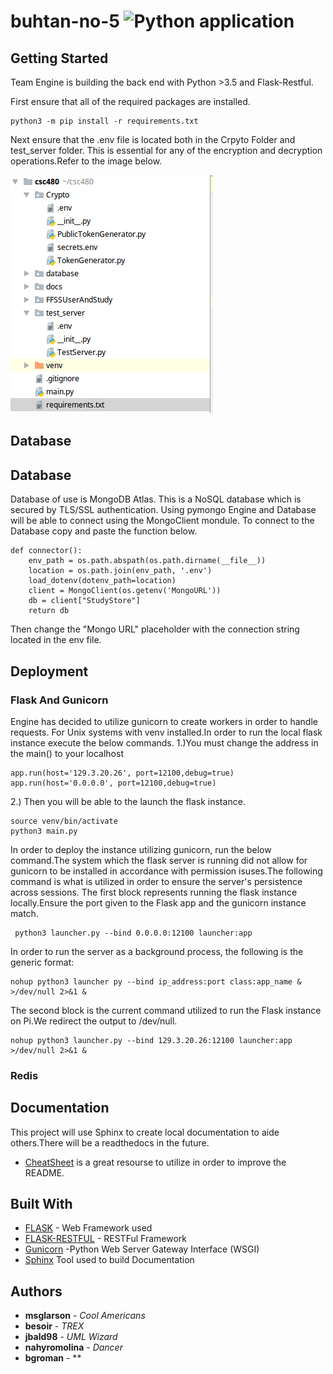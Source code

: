 # buhtan-no-5 ![Python application](https://github.com/CSC480-20S/buhtan-no-5/workflows/Python%20application/badge.svg)
## Getting Started
Team Engine is building the back end with Python >3.5 and Flask-Restful.

First ensure that all of the required packages are installed.
```
python3 -m pip install -r requirements.txt  
```
Next ensure that the .env file is located both in the Crpyto Folder and test_server folder. This is essential
for any of the encryption and decryption operations.Refer to the image below.

![DirSetUp](images/example_dir.png)

[//]: # (### A valid markdown comment but it appears to be only one line)

## Database
[//]: # (### A valid markdown comment but it appears to be only one line)

## Database
Database of use is MongoDB Atlas. This is a NoSQL database which is secured by TLS/SSL authentication. Using pymongo Engine and Database will be able to connect using the MongoClient mondule. To connect to the Database copy and paste the function below.
```
def connector():
    env_path = os.path.abspath(os.path.dirname(__file__))
    location = os.path.join(env_path, '.env')
    load_dotenv(dotenv_path=location)
    client = MongoClient(os.getenv('MongoURL'))
    db = client["StudyStore"]
    return db
```
Then change the "Mongo URL" placeholder with the connection string located in the env file.



## Deployment
### Flask And Gunicorn
Engine has decided to utilize gunicorn to create workers in order to handle requests. 
For Unix systems with venv installed.In order to run the local flask instance execute the below commands.
1.)You must change the address in the main() to your localhost
```
app.run(host='129.3.20.26', port=12100,debug=true)
app.run(host='0.0.0.0', port=12100,debug=true)
```
2.) Then you will be able to the launch the flask instance.
```
source venv/bin/activate
python3 main.py
```
In order to deploy the instance utilizing gunicorn, run the below command.The system which the flask server is running did not allow for gunicorn to be installed in accordance with permission isuses.The following command is what is utilized in order to ensure the server's persistence across sessions.
The first block represents running the flask instance locally.Ensure the port given to the Flask app and the gunicorn instance match.
```
 python3 launcher.py --bind 0.0.0.0:12100 launcher:app
```
In order to run the server as a background process,  the following is the generic format:
```
nohup python3 launcher py --bind ip_address:port class:app_name & >/dev/null 2>&1 &
```
The second block is the current command utilized to run the Flask instance on Pi.We redirect the output to /dev/null.
```
nohup python3 launcher.py --bind 129.3.20.26:12100 launcher:app  >/dev/null 2>&1 &
```
### Redis


## Documentation
This project will use Sphinx to create local documentation to aide others.There will be a readthedocs in the future.
* [CheatSheet](https://github.com/adam-p/markdown-here/wiki/Markdown-Cheatsheet) is a great resourse to utilize in order to improve the README.


## Built With
* [FLASK](https://pypi.org/project/Flask/) - Web Framework used
* [FLASK-RESTFUL](https://flask-restful.readthedocs.io/en/latest/) - RESTFul Framework
* [Gunicorn](https://gunicorn.org/) -Python Web Server Gateway Interface (WSGI)
* [Sphinx](https://www.sphinx-doc.org/en/master/) Tool used to build Documentation

## Authors

* **msglarson** - *Cool Americans* 
* **besoir** - *TREX*
* **jbald98** - *UML Wizard*
* **nahyromolina** - *Dancer*
* **bgroman** - **
